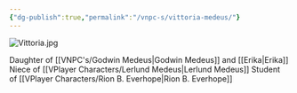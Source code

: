 ```yaml
---
{"dg-publish":true,"permalink":"/vnpc-s/vittoria-medeus/"}
---
```


![Vittoria.jpg](/img/user/Vaz%20Campaign/VImages/Vittoria.jpg)

Daughter of [[VNPC's/Godwin Medeus\|Godwin Medeus]] and [[Erika\|Erika]] 
Niece of [[VPlayer Characters/Lerlund Medeus\|Lerlund Medeus]]
Student of [[VPlayer Characters/Rion B. Everhope\|Rion B. Everhope]]